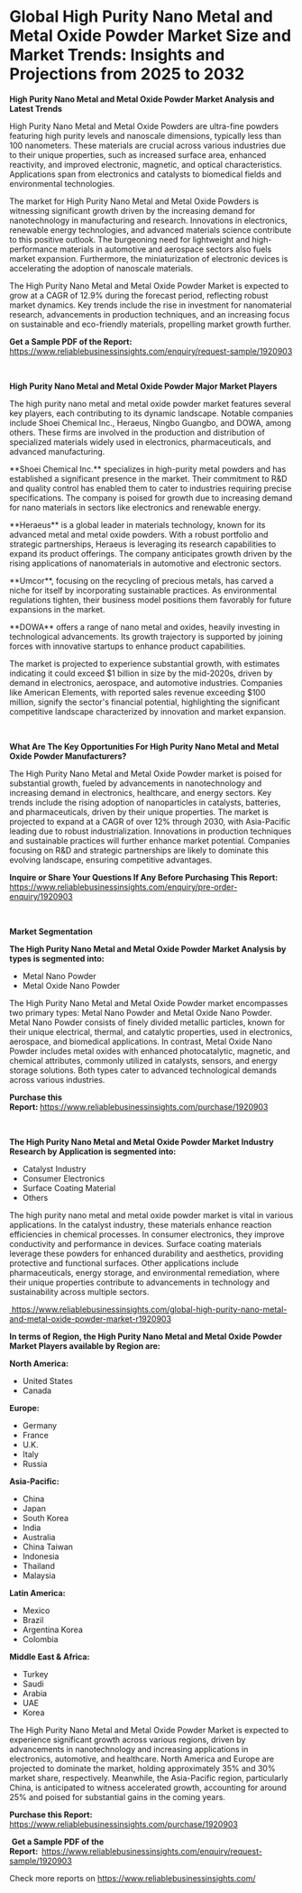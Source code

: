 <p><h1>Global High Purity Nano Metal and Metal Oxide Powder Market Size and Market Trends: Insights and Projections from 2025 to 2032</h1></p><p><strong>High Purity Nano Metal and Metal Oxide Powder Market Analysis and Latest Trends</strong></p>
<p><p>High Purity Nano Metal and Metal Oxide Powders are ultra-fine powders featuring high purity levels and nanoscale dimensions, typically less than 100 nanometers. These materials are crucial across various industries due to their unique properties, such as increased surface area, enhanced reactivity, and improved electronic, magnetic, and optical characteristics. Applications span from electronics and catalysts to biomedical fields and environmental technologies.</p><p>The market for High Purity Nano Metal and Metal Oxide Powders is witnessing significant growth driven by the increasing demand for nanotechnology in manufacturing and research. Innovations in electronics, renewable energy technologies, and advanced materials science contribute to this positive outlook. The burgeoning need for lightweight and high-performance materials in automotive and aerospace sectors also fuels market expansion. Furthermore, the miniaturization of electronic devices is accelerating the adoption of nanoscale materials.</p><p>The High Purity Nano Metal and Metal Oxide Powder Market is expected to grow at a CAGR of 12.9% during the forecast period, reflecting robust market dynamics. Key trends include the rise in investment for nanomaterial research, advancements in production techniques, and an increasing focus on sustainable and eco-friendly materials, propelling market growth further.</p></p>
<p><strong>Get a Sample PDF of the Report:&nbsp;</strong> <a href="https://www.reliablebusinessinsights.com/enquiry/request-sample/1920903?utm_campaign=3430&utm_medium=2&utm_source=Github&utm_content=ia&utm_term=03042025&utm_id=high-purity-nano-metal-and-metal-oxide-powder">https://www.reliablebusinessinsights.com/enquiry/request-sample/1920903</a></p>
<p>&nbsp;</p>
<p><strong>High Purity Nano Metal and Metal Oxide Powder Major Market Players</strong></p>
<p><p>The high purity nano metal and metal oxide powder market features several key players, each contributing to its dynamic landscape. Notable companies include Shoei Chemical Inc., Heraeus, Ningbo Guangbo, and DOWA, among others. These firms are involved in the production and distribution of specialized materials widely used in electronics, pharmaceuticals, and advanced manufacturing.</p><p>**Shoei Chemical Inc.** specializes in high-purity metal powders and has established a significant presence in the market. Their commitment to R&D and quality control has enabled them to cater to industries requiring precise specifications. The company is poised for growth due to increasing demand for nano materials in sectors like electronics and renewable energy.</p><p>**Heraeus** is a global leader in materials technology, known for its advanced metal and metal oxide powders. With a robust portfolio and strategic partnerships, Heraeus is leveraging its research capabilities to expand its product offerings. The company anticipates growth driven by the rising applications of nanomaterials in automotive and electronic sectors.</p><p>**Umcor**, focusing on the recycling of precious metals, has carved a niche for itself by incorporating sustainable practices. As environmental regulations tighten, their business model positions them favorably for future expansions in the market.</p><p>**DOWA** offers a range of nano metal and oxides, heavily investing in technological advancements. Its growth trajectory is supported by joining forces with innovative startups to enhance product capabilities.</p><p>The market is projected to experience substantial growth, with estimates indicating it could exceed $1 billion in size by the mid-2020s, driven by demand in electronics, aerospace, and automotive industries. Companies like American Elements, with reported sales revenue exceeding $100 million, signify the sector's financial potential, highlighting the significant competitive landscape characterized by innovation and market expansion.</p></p>
<p>&nbsp;</p>
<p><strong>What Are The Key Opportunities For High Purity Nano Metal and Metal Oxide Powder Manufacturers?</strong></p>
<p><p>The High Purity Nano Metal and Metal Oxide Powder market is poised for substantial growth, fueled by advancements in nanotechnology and increasing demand in electronics, healthcare, and energy sectors. Key trends include the rising adoption of nanoparticles in catalysts, batteries, and pharmaceuticals, driven by their unique properties. The market is projected to expand at a CAGR of over 12% through 2030, with Asia-Pacific leading due to robust industrialization. Innovations in production techniques and sustainable practices will further enhance market potential. Companies focusing on R&D and strategic partnerships are likely to dominate this evolving landscape, ensuring competitive advantages.</p></p>
<p><strong>Inquire or Share Your Questions If Any Before Purchasing This Report:</strong> <a href="https://www.reliablebusinessinsights.com/enquiry/pre-order-enquiry/1920903?utm_campaign=3430&utm_medium=2&utm_source=Github&utm_content=ia&utm_term=03042025&utm_id=high-purity-nano-metal-and-metal-oxide-powder">https://www.reliablebusinessinsights.com/enquiry/pre-order-enquiry/1920903</a></p>
<p>&nbsp;</p>
<p><strong>Market Segmentation</strong></p>
<p><strong>The High Purity Nano Metal and Metal Oxide Powder Market Analysis by types is segmented into:</strong></p>
<p><ul><li>Metal Nano Powder</li><li>Metal Oxide Nano Powder</li></ul></p>
<p><p>The High Purity Nano Metal and Metal Oxide Powder market encompasses two primary types: Metal Nano Powder and Metal Oxide Nano Powder. Metal Nano Powder consists of finely divided metallic particles, known for their unique electrical, thermal, and catalytic properties, used in electronics, aerospace, and biomedical applications. In contrast, Metal Oxide Nano Powder includes metal oxides with enhanced photocatalytic, magnetic, and chemical attributes, commonly utilized in catalysts, sensors, and energy storage solutions. Both types cater to advanced technological demands across various industries.</p></p>
<p><strong>Purchase this Report:&nbsp;</strong><a href="https://www.reliablebusinessinsights.com/purchase/1920903?utm_campaign=3430&utm_medium=2&utm_source=Github&utm_content=ia&utm_term=03042025&utm_id=high-purity-nano-metal-and-metal-oxide-powder">https://www.reliablebusinessinsights.com/purchase/1920903</a></p>
<p>&nbsp;</p>
<p><strong>The High Purity Nano Metal and Metal Oxide Powder Market Industry Research by Application is segmented into:</strong></p>
<p><ul><li>Catalyst Industry</li><li>Consumer Electronics</li><li>Surface Coating Material</li><li>Others</li></ul></p>
<p><p>The high purity nano metal and metal oxide powder market is vital in various applications. In the catalyst industry, these materials enhance reaction efficiencies in chemical processes. In consumer electronics, they improve conductivity and performance in devices. Surface coating materials leverage these powders for enhanced durability and aesthetics, providing protective and functional surfaces. Other applications include pharmaceuticals, energy storage, and environmental remediation, where their unique properties contribute to advancements in technology and sustainability across multiple sectors.</p></p>
<p><a href="https://www.reliablebusinessinsights.com/global-high-purity-nano-metal-and-metal-oxide-powder-market-r1920903?utm_campaign=3430&utm_medium=2&utm_source=Github&utm_content=ia&utm_term=03042025&utm_id=high-purity-nano-metal-and-metal-oxide-powder">&nbsp;https://www.reliablebusinessinsights.com/global-high-purity-nano-metal-and-metal-oxide-powder-market-r1920903</a></p>
<p><strong>In terms of Region, the High Purity Nano Metal and Metal Oxide Powder Market Players available by Region are:</strong></p>
<p>
    <p> <strong> North America: </strong>
        <ul>
            <li>United States</li>
            <li>Canada</li>
        </ul>
        </p> 
    <p> <strong> Europe: </strong>
        <ul>
            <li>Germany</li>
            <li>France</li>
            <li>U.K.</li>
            <li>Italy</li>
            <li>Russia</li>
        </ul>
        </p> 
    <p> <strong> Asia-Pacific: </strong>
        <ul>
            <li>China</li>
            <li>Japan</li>
            <li>South Korea</li>
            <li>India</li>
            <li>Australia</li>
            <li>China Taiwan</li>
            <li>Indonesia</li>
            <li>Thailand</li>
            <li>Malaysia</li>
        </ul>
        </p> 
    <p> <strong> Latin America: </strong>
        <ul>
            <li>Mexico</li>
            <li>Brazil</li>
            <li>Argentina Korea</li>
            <li>Colombia</li>
        </ul>
        </p> 
    <p> <strong> Middle East & Africa: </strong>
        <ul>
            <li>Turkey</li>
            <li>Saudi</li>
            <li>Arabia</li>
            <li>UAE</li>
            <li>Korea</li>
        </ul>
    </p>
    </p>
<p><p>The High Purity Nano Metal and Metal Oxide Powder Market is expected to experience significant growth across various regions, driven by advancements in nanotechnology and increasing applications in electronics, automotive, and healthcare. North America and Europe are projected to dominate the market, holding approximately 35% and 30% market share, respectively. Meanwhile, the Asia-Pacific region, particularly China, is anticipated to witness accelerated growth, accounting for around 25% and poised for substantial gains in the coming years.</p></p>
<p><strong>Purchase this Report: </strong><a href="https://www.reliablebusinessinsights.com/purchase/1920903?utm_campaign=3430&utm_medium=2&utm_source=Github&utm_content=ia&utm_term=03042025&utm_id=high-purity-nano-metal-and-metal-oxide-powder">https://www.reliablebusinessinsights.com/purchase/1920903</a></p>
<p>&nbsp;<strong>Get a Sample PDF of the Report:&nbsp;&nbsp;</strong><a href="https://www.reliablebusinessinsights.com/enquiry/request-sample/1920903?utm_campaign=3430&utm_medium=2&utm_source=Github&utm_content=ia&utm_term=03042025&utm_id=high-purity-nano-metal-and-metal-oxide-powder">https://www.reliablebusinessinsights.com/enquiry/request-sample/1920903</a></p>
<p><strong></strong></p>
<p>Check more reports on <a href="https://www.reliablebusinessinsights.com/?utm_campaign=3430&utm_medium=2&utm_source=Github&utm_content=ia&utm_term=03042025&utm_id=high-purity-nano-metal-and-metal-oxide-powder">https://www.reliablebusinessinsights.com/</a></p>